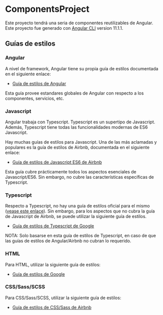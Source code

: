 # ComponentsProject

Este proyecto tendrá una seria de componentes reutilizables de Angular. Este proyecto fue generado con [Angular CLI](https://github.com/angular/angular-cli) version 11.1.1.

## Guías de estilos

### Angular
A nivel de framework, Angular tiene su propia guía de estilos documentada en el siguiente enlace:
- [Guía de estilos de Angular](https://angular.io/guide/styleguide)

Esta guía provee estandares globales de Angular con respecto a los componentes, servicios, etc.

### Javascript

Angular trabaja con Typescript. Typescript es un supertipo de Javascript. Además, Typescript tiene todas las funcionalidades modernas de ES6 Javascript.

Hay muchas guías de estilos para Javascript. Una de las más aclamadas y populares es la guía de estilos de Airbnb, documentada en el siguiente enlace:
- [Guía de estilos de Javascript ES6 de Airbnb](https://github.com/airbnb/javascript)

Esta guía cubre prácticamente todos los aspectos esenciales de Javascript/ES6. Sin embargo, no cubre las características específicas de Typescript.

### Typescript

Respecto a Typescript, no hay una guía de estilos oficial para el mismo ([vease este enlace](https://stackoverflow.com/questions/31990608/typescript-coding-style-guide)). Sin embargo, para los aspectos que no cubra la guía de Javascript de Airbnb, se puede utilizar la siguiente guía de estilos.

- [Guía de estilos de Typescript de Google](https://google.github.io/styleguide/tsguide.html)

NOTA: Solo basarse en esta guía de estilos de Typescript, en caso de que las guías de estilos de Angular/Airbnb no cubran lo requerido.

### HTML
Para HTML, utilizar la siguiente guía de estilos:

- [Guía de estilos de Google](https://google.github.io/styleguide/htmlcssguide.html)

### CSS/Sass/SCSS
Para CSS/Sass/SCSS, utilizar la siguiente guía de estilos:

- [Guía de estilos de CSS/Sass de Airbnb](https://github.com/airbnb/css)
